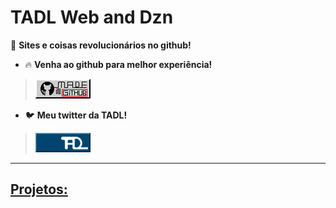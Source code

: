 # TADL Web and Dzn
 🌟 **Sites e coisas revolucionários no github!**

- 🔥 **Venha ao github para melhor experiência!** 
> <img src="imagens_especiais/botaogit.png" style="width:88px;height:31px;">
 <a href="https://github.com/PNWMgithubBR/pnwmgithubbr.github.io">
</a>

- 🐦 **Meu twitter da TADL!**
> <img src="imagens_especiais/twitter.gif" style="width:88px;height:31px;">
</a>
<a href="https://twitter.com/pnwmdzn">

---

## Projetos:
<!--- Preencher isso depois ---!> 
